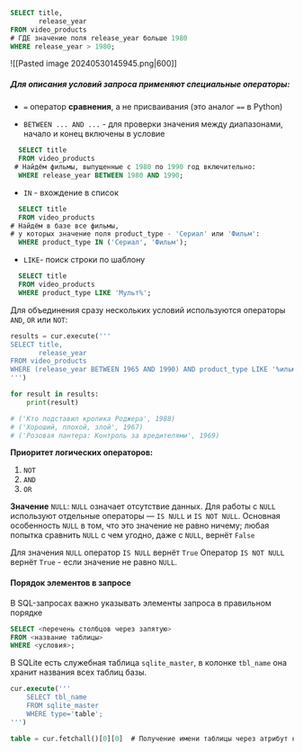 ```SQL
SELECT title,
       release_year
FROM video_products
# ГДЕ значение поля release_year больше 1980
WHERE release_year > 1980;
```

![[Pasted image 20240530145945.png|600]]

##### Для описания условий запроса применяют специальные операторы:

* `=`  оператор **сравнения**, а не присваивания (это аналог `==` в Python)

* `BETWEEN ... AND ...` - для проверки значения между диапазонами, начало и конец включены в условие
```SQL
  SELECT title
  FROM video_products
 # Найдём фильмы, выпущенные с 1980 по 1990 год включительно:
  WHERE release_year BETWEEN 1980 AND 1990;
```

* `IN` - вхождение в список
```SQL
  SELECT title
  FROM video_products
# Найдём в базе все фильмы, 
# у которых значение поля product_type - 'Сериал' или 'Фильм':
  WHERE product_type IN ('Сериал', 'Фильм');
```

* `LIKE`- поиск строки по шаблону
```SQL
  SELECT title
  FROM video_products
  WHERE product_type LIKE 'Мульт%';
```

Для объединения сразу нескольких условий используются операторы `AND`, `OR` или `NOT`:
```Python
results = cur.execute('''
SELECT title,
       release_year
FROM video_products
WHERE (release_year BETWEEN 1965 AND 1990) AND product_type LIKE '%ильм';
''')

for result in results:
    print(result)

# ('Кто подставил кролика Роджера', 1988)
# ('Хороший, плохой, злой', 1967)
# ('Розовая пантера: Контроль за вредителями', 1969)
```

**Приоритет логических операторов:**
1. `NOT` 
2. `AND`
3. `OR`

**Значение** `NULL`:
`NULL` означает отсутствие данных. 
Для работы с `NULL` используют отдельные операторы — `IS NULL` и `IS NOT NULL`. 
Основная особенность `NULL` в том, что это значение не равно ничему; любая попытка сравнить `NULL` с чем угодно, даже с `NULL`, вернёт `False`

Для значения `NULL` оператор `IS NULL` вернёт `True`
Оператор `IS NOT NULL` вернёт `True` - если значение не равно `NULL`.

#### Порядок элементов в запросе

В SQL-запросах важно указывать элементы запроса в правильном порядке
```SQL
SELECT <перечень столбцов через запятую>
FROM <название таблицы>
WHERE <условия>;
```

В SQLite есть служебная таблица `sqlite_master`, в колонке `tbl_name` она хранит названия всех таблиц базы.

```SQL
cur.execute('''
    SELECT tbl_name
    FROM sqlite_master
    WHERE type='table';
''')

table = cur.fetchall()[0][0]  # Получение имени таблицы через атрибут курсора.
```